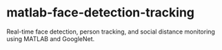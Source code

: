 # matlab-face-detection-tracking
Real-time face detection, person tracking, and social distance monitoring using MATLAB and GoogleNet.
